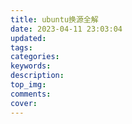 ```yaml
---
title: ubuntu换源全解
date: 2023-04-11 23:03:04
updated:
tags:
categories:
keywords:
description:
top_img:
comments:
cover:
---
```

